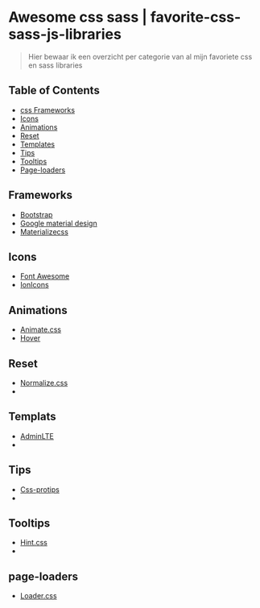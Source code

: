 Awesome css sass | favorite-css-sass-js-libraries
===============

> Hier bewaar ik een overzicht per categorie van al mijn favoriete css en sass libraries

## Table of Contents

- [css Frameworks](#frameworks)
- [Icons](#icons)
- [Animations](#animations)
- [Reset](#reset)
- [Templates](#templates)
- [Tips](#tips)
- [Tooltips](#tooltips)
- [Page-loaders](#page-loaders)

## Frameworks
* [Bootstrap](https://github.com/twbs/bootstrap)
* [Google material design](https://github.com/google/material-design-lite)
* [Materializecss](https://github.com/Dogfalo/materialize)

## Icons
* [Font Awesome](https://github.com/FortAwesome/Font-Awesome)
* [IonIcons](https://github.com/driftyco/ionicons)

## Animations
* [Animate.css](https://github.com/daneden/animate.css)
* [Hover](https://github.com/IanLunn/Hover)

## Reset
* [Normalize.css](https://github.com/necolas/normalize.css)
* 

## Templats
* [AdminLTE](https://github.com/almasaeed2010/AdminLTE)
* 
  
## Tips
* [Css-protips](https://github.com/AllThingsSmitty/css-protips)
* 

## Tooltips
* [Hint.css](https://github.com/chinchang/hint.css)
* 

## page-loaders
* [Loader.css](https://github.com/ConnorAtherton/loaders.css)
